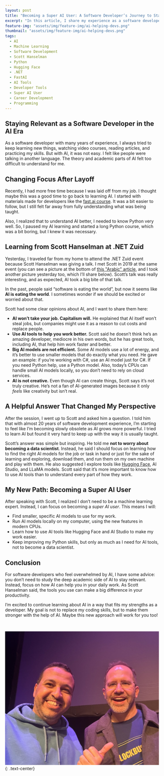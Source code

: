 ```yaml
---
layout: post
title: "Becoming a Super AI User: A Software Developer’s Journey to Stay Relevant in the Age of AI"
excerpt: "In this article, I share my experience as a software developer learning AI. I struggled with the academic side of AI, but advice from Scott Hanselman helped me change my focus. Now, I’m aiming to be an AI tool user instead of becoming a data scientist."
feature-img: "assets/img/feature-img/ai-helping-devs.png"
thumbnail: "assets/img/feature-img/ai-helping-devs.png"
tags:
  - AI
  - Machine Learning
  - Software Development
  - Scott Hanselman
  - Python
  - Hugging Face
  - .NET
  - FastAI
  - AI Tools
  - Developer Tools
  - Super AI User
  - Career Development
  - Programming
---
```


## Staying Relevant as a Software Developer in the AI Era

As a software developer with many years of experience, I always tried to keep learning new things, watching video courses, reading articles, and practicing my skills. But with AI, it was not easy. I felt like people were talking in another language. The theory and academic parts of AI felt too difficult to understand for me.

## Changing Focus After Layoff

Recently, I had more free time because I was laid off from my job. I thought maybe this was a good time to go back to learning AI. I started with materials made for developers like the [fast.ai course](https://course.fast.ai/). It was a bit easier to follow, but I still felt far away from fully understanding what was being taught.

Also, I realized that to understand AI better, I needed to know Python very well. So, I paused my AI learning and started a long Python course, which was a bit boring, but I knew it was necessary.

## Learning from Scott Hanselman at .NET Zuid

Yesterday, I traveled far from my home to attend the .NET Zuid event because Scott Hanselman was giving a talk. I met Scott in 2019 at the same event (you can see a picture at the bottom of [this "Arabic" article](/2019/09/17/أين-اختفت-المبرمجات.html), and I took another picture yesterday too, which I’ll share below). Scott’s talk was really interesting, and as expected, AI took a big bite of that talk.

In the past, people said “software is eating the world”, but now it seems like **AI is eating the world**. I sometimes wonder if we should be excited or worried about that.

Scott had some clear opinions about AI, and I want to share them here:

- **AI won’t take your job. Capitalism will.** He explained that AI itself won’t steal jobs, but companies might use it as a reason to cut costs and replace people.
- **Use AI tools to help you work better.** Scott said he doesn’t think he’s an amazing developer, mediocre in his own words, but he has great tools, including AI, that help him work faster and better.
- **Big AI models are not efficient.** Some AI models use a lot of energy, and it’s better to use smaller models that do exactly what you need. He gave an example: if you’re working with C#, use an AI model just for C#. If you need Python help, use a Python model. Also, today’s CPUs can handle small AI models locally, so you don’t need to rely on cloud services.
- **AI is not creative.** Even though AI can create things, Scott says it’s not truly creative. He’s not a fan of AI-generated images because it only *feels* like creativity but isn’t real.

## A Helpful Answer That Changed My Perspective

After the session, I went up to Scott and asked him a question. I told him that with almost 20 years of software development experience, I’m starting to feel like I’m becoming slowly obsolete as AI grows more powerful. I tried to learn AI but found it very hard to keep up with the way it is usually taught.

Scott’s answer was simple but inspiring. He told me **not to worry about becoming a data scientist**. Instead, he said I should focus on learning how to find the right AI models for the job or task in hand or just for the sake of learning and exploring, download them, and run them on my own machine and play with them. He also suggested I explore tools like [Hugging Face](https://huggingface.co/), AI Studio, and LLaMA models. Scott said that it’s more important to know how to use AI tools than to understand every part of how they work.

## My New Path: Becoming a Super AI User

After speaking with Scott, I realized I don’t need to be a machine learning expert. Instead, I can focus on becoming a *super AI user*. This means I will:

- Find smaller, specific AI models to use for my work.
- Run AI models locally on my computer, using the new features in modern CPUs.
- Learn how to use AI tools like Hugging Face and AI Studio to make my work easier.
- Keep improving my Python skills, but only as much as I need for AI tools, not to become a data scientist.

## Conclusion

For software developers who feel overwhelmed by AI, I have some advice: you don’t need to study the deep academic side of AI to stay relevant. Instead, focus on how AI can help you in your daily work. As Scott Hanselman said, the tools you use can make a big difference in your productivity.

I’m excited to continue learning about AI in a way that fits my strengths as a developer. My goal is not to replace my coding skills, but to make them stronger with the help of AI. Maybe this new approach will work for you too!

<br />

![Mo Kinawy and Scott Hanselman #2](/assets/img/posts/scott-mk-no2.jpg "Mo Kinawy and Scott Hanselman #2")
{: .text-center}